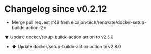 # Changelog since v0.2.12
- Merge pull request #49 from elcajon-tech/renovate/docker-setup-buildx-action-2.x

⬆️ Update docker/setup-buildx-action action to v2.8.0 
- ⬆️ Update docker/setup-buildx-action action to v2.8.0 
